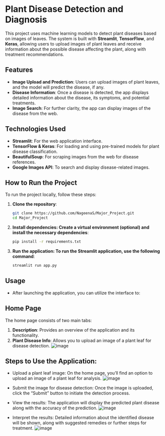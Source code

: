 # Plant Disease Detection and Diagnosis

This project uses machine learning models to detect plant diseases based on images of leaves. The system is built with **Streamlit**, **TensorFlow**, and **Keras**, allowing users to upload images of plant leaves and receive information about the possible disease affecting the plant, along with treatment recommendations.

## Features

- **Image Upload and Prediction**: Users can upload images of plant leaves, and the model will predict the disease, if any.
- **Disease Information**: Once a disease is detected, the app displays detailed information about the disease, its symptoms, and potential treatments.
- **Image Search**: For further clarity, the app can display images of the disease from the web.

## Technologies Used

- **Streamlit**: For the web application interface.
- **TensorFlow & Keras**: For loading and using pre-trained models for plant disease classification.
- **BeautifulSoup**: For scraping images from the web for disease references.
- **Google Images API**: To search and display disease-related images.

## How to Run the Project

To run the project locally, follow these steps:

1. **Clone the repository**:
   ```bash
   git clone https://github.com/NageenaS/Major_Project.git
   cd Major_Project
   ```
2. **Install dependencies: Create a virtual environment (optional) and install the necessary dependencies**:
   ```bash
   pip install -r requirements.txt
   ```
3. **Run the application: To run the Streamlit application, use the following command**:
   ```bash
   streamlit run app.py
   ```
## Usage
- After launching the application, you can utilize the interface to:
## Home Page
The home page consists of two main tabs:

1. **Description**:
   Provides an overview of the application and its functionality.
2. **Plant Disease Info**:
   Allows you to upload an image of a plant leaf for disease detection.
   ![image](https://github.com/user-attachments/assets/df660746-7719-498b-851b-c22915fad26a)
## Steps to Use the Application:
- Upload a plant leaf image: On the home page, you’ll find an option to upload an image of a plant leaf for analysis.
  ![image](https://github.com/user-attachments/assets/d1d51239-de48-4146-8e0b-dd5c4c90d56c)
- Submit the image for disease detection: Once the image is uploaded, click the “Submit” button to initiate the detection process.

- View the results: The application will display the predicted plant disease along with the accuracy of the prediction.
  ![image](https://github.com/user-attachments/assets/658a0669-c0e1-4d53-acca-499b35c3adec)

- Interpret the results: Detailed information about the identified disease will be shown, along with suggested remedies or further steps for treatment.
  ![image](https://github.com/user-attachments/assets/095df95a-a88e-4cfc-a8c3-ff3a91b9679f)
